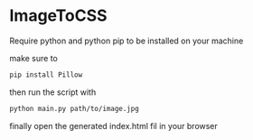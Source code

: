 # ImageToCSS

Require python and python pip to be installed on your machine

make sure to

```sh
pip install Pillow
```

then run the script with

```sh
python main.py path/to/image.jpg
```

finally open the generated index.html fil in your browser
